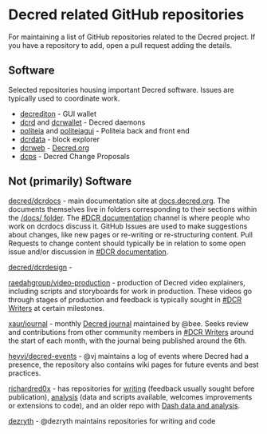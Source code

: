 # Decred related GitHub repositories

For maintaining a list of GitHub repositories related to the Decred project. If you have a repository to add, open a pull request adding the details.

## Software

Selected repositories housing important Decred software. Issues are typically used to coordinate work.

- [decrediton](https://github.com/decred/decrediton) - GUI wallet
- [dcrd](https://github.com/decred/dcrd) and [dcrwallet](https://github.com/decred/dcrwallet) - Decred daemons
- [politeia](https://github.com/decred/politeia) and [politeiagui](https://github.com/decred/politeiagui) - Politeia back and front end
- [dcrdata](https://github.com/decred/dcrdata) - block explorer
- [dcrweb](https://github.com/decred/dcrweb) - [Decred.org](https://decred.org/)
- [dcps](https://github.com/decred/dcps) - Decred Change Proposals

## Not (primarily) Software

[decred/dcrdocs](https://github.com/decred/dcrdocs) - main documentation site at [docs.decred.org](docs.decred.org). The documents themselves live in folders corresponding to their sections within the [/docs/ folder](https://github.com/decred/dcrdocs/tree/master/docs). The [#DCR documentation](https://matrix.to/#/!tfqymymiNgzSUJTHqS:decred.org) channel is where people who work on dcrdocs discuss it. GitHub Issues are used to make suggestions about changes, like new pages or re-writing or re-structuring content. Pull Requests to change content should typically be in relation to some open issue and/or discussion in [#DCR documentation](https://matrix.to/#/!tfqymymiNgzSUJTHqS:decred.org).

[decred/dcrdesign](https://github.com/decred/design) - 

[raedahgroup/video-production](https://github.com/raedahgroup/video-production) - production of Decred video explainers, including scripts and storyboards for work in production. These videos go through stages of production and feedback is typically sought in [#DCR Writers](https://matrix.to/#/!lbzTjhzNbIaDbuAxkS:decred.org) at certain milestones.

[xaur/journal](https://github.com/xaur/journal) - monthly [Decred journal](https://xaur.github.io/decred-news/) maintained by @bee. Seeks review and contributions from other community members in [#DCR Writers](https://matrix.to/#/!lbzTjhzNbIaDbuAxkS:decred.org) around the start of each month, with the journal being published around the 6th.

[heyvj/decred-events](https://github.com/decred-events) - @vj maintains a log of events where Decred had a presence, the repository also contains wiki pages for future events and best practices.

[richardred0x](https://github.com/RichardRed0x/) - has repositories for [writing](https://github.com/RichardRed0x/writing) (feedback usually sought before publication), [analysis](https://github.com/RichardRed0x/analysis) (data and scripts available, welcomes improvements or extensions to code), and an older repo with [Dash data and analysis](https://github.com/RichardRed0x/dash-analysis). 

[dezryth](https://github.com/dezryth) - @dezryth maintains repositories for writing and code

